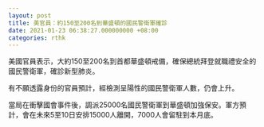 ```yaml
---
layout: post
title: 美官員：約150至200名到華盛頓的國民警衛軍確診
date: 2021-01-23 06:38:27.000000000 +08:00
categories: rthk
---
```


美國官員表示，大約150至200名到首都華盛頓戒備，確保總統拜登就職禮安全的國民警衛軍，確診新型肺炎。

有不願透露身份的官員預計，經檢測呈陽性的國民警衛軍人數，仍會上升。

當局在衝擊國會事件後，調派25000名國民警衛軍到華盛頓加強保安。軍方預計，會在未來5至10日安排15000人離開，7000人會留駐到本月底。
